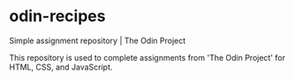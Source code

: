 # odin-recipes

Simple assignment repository | The Odin Project

This repository is used to complete assignments from 'The Odin Project' for HTML, CSS, and JavaScript.
